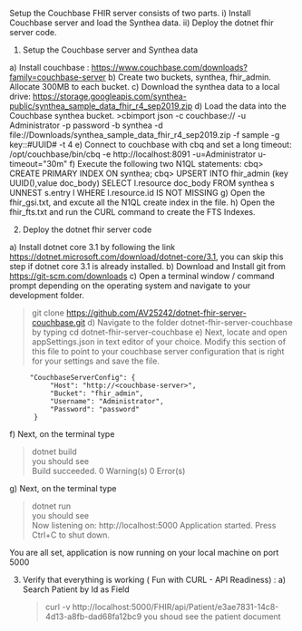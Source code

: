 Setup the Couchbase FHIR server consists of two parts. 
    i) Install Couchbase server and load the Synthea data.
    ii) Deploy the dotnet fhir server code.

1. Setup the Couchbase server and Synthea data

a)  Install couchbase : https://www.couchbase.com/downloads?family=couchbase-server
b)  Create two buckets, synthea, fhir_admin. Allocate 300MB to each bucket.
c)  Download the synthea data to a local drive: https://storage.googleapis.com/synthea-public/synthea_sample_data_fhir_r4_sep2019.zip
d)  Load the data into the Couchbase synthea bucket.
     >cbimport json -c couchbase://<couchbase-server> -u Administrator -p password -b synthea 
              -d file://Downloads/synthea_sample_data_fhir_r4_sep2019.zip  -f sample -g key::#UUID# -t 4
e)  Connect to couchbase with cbq and set a long timeout:  /opt/couchbase/bin/cbq -e http://localhost:8091 
              -u=Administrator  u-timeout="30m"
f)  Execute the following two N1QL statements:
      cbq> CREATE PRIMARY INDEX ON synthea;
      cbq> UPSERT INTO fhir_admin (key UUID(),value doc_body)
              SELECT  l.resource doc_body FROM synthea s UNNEST s.entry l
              WHERE l.resource.id IS NOT MISSING
g)  Open the fhir_gsi.txt, and excute all the N1QL create index in the file.
h)  Open the fhir_fts.txt and run the CURL command to create the FTS Indexes.

2. Deploy the dotnet fhir server code

a) Install dotnet core 3.1 by following the link https://dotnet.microsoft.com/download/dotnet-core/3.1, 
      you can skip this step if dotnet core 3.1 is already installed.
b) Download and Install git from https://git-scm.com/downloads
c) Open a terminal window / command prompt depending on the operating system and navigate to your development folder.
   >git clone https://github.com/AV25242/dotnet-fhir-server-couchbase.git
d) Navigate to the folder dotnet-fhir-server-couchbase by typing 
   >cd dotnet-fhir-server-couchbase
e) Next, locate and open appSettings.json in text editor of your choice.
   Modify this section of this file to point to your couchbase server configuration that is right for your settings and          save the file.
         
         "CouchbaseServerConfig": {
              "Host": "http://<couchbase-server>",
              "Bucket": "fhir_admin",
              "Username": "Administrator",
              "Password": "password"
          }
f) Next, on the terminal type
   >dotnet build      
    you should see      
                    Build succeeded.
                    0 Warning(s)
                    0 Error(s)

g) Next, on the terminal type
   >dotnet run     
    you should see            
                Now listening on: http://localhost:5000
                Application started. Press Ctrl+C to shut down.
                
You are all set, application is now running on your local machine on port 5000

3) Verify that everything is working ( Fun with CURL - API Readiness) : 
a) Search Patient by Id as Field
   >curl -v http://localhost:5000/FHIR/api/Patient/e3ae7831-14c8-4d13-a8fb-dad68fa12bc9
  you shoud see the patient document      
  
